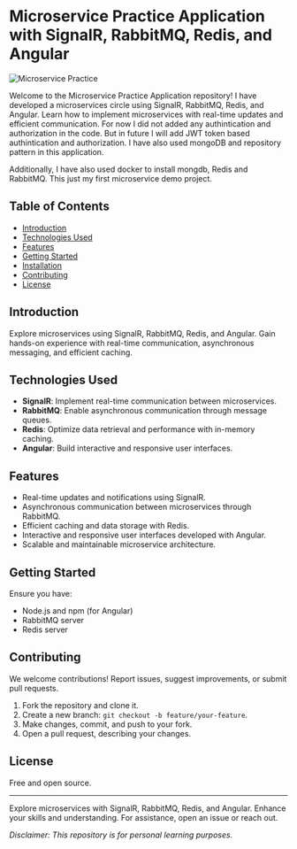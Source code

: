 # Microservice Practice Application with SignalR, RabbitMQ, Redis, and Angular

![Microservice Practice](microservice-practice.png)

Welcome to the Microservice Practice Application repository! I have developed a microservices circle using SignalR, RabbitMQ, Redis, and Angular. Learn how to implement microservices with real-time updates and efficient communication. For now I did not added any  authintication and authorization in the code. But in future I will add JWT token based authintication and authorization. I have also used mongoDB and repository pattern in this application. 

Additionally, I have also used docker to install mongdb, Redis and RabbitMQ. This just my first microservice demo project.


## Table of Contents

- [Introduction](#introduction)
- [Technologies Used](#technologies-used)
- [Features](#features)
- [Getting Started](#getting-started)
- [Installation](#installation)
- [Contributing](#contributing)
- [License](#license)

## Introduction

Explore microservices using SignalR, RabbitMQ, Redis, and Angular. Gain hands-on experience with real-time communication, asynchronous messaging, and efficient caching.

## Technologies Used

- **SignalR**: Implement real-time communication between microservices.
- **RabbitMQ**: Enable asynchronous communication through message queues.
- **Redis**: Optimize data retrieval and performance with in-memory caching.
- **Angular**: Build interactive and responsive user interfaces.

## Features

- Real-time updates and notifications using SignalR.
- Asynchronous communication between microservices through RabbitMQ.
- Efficient caching and data storage with Redis.
- Interactive and responsive user interfaces developed with Angular.
- Scalable and maintainable microservice architecture.

## Getting Started

Ensure you have:

- Node.js and npm (for Angular)
- RabbitMQ server
- Redis server


## Contributing

We welcome contributions! Report issues, suggest improvements, or submit pull requests.

1. Fork the repository and clone it.
2. Create a new branch: `git checkout -b feature/your-feature`.
3. Make changes, commit, and push to your fork.
4. Open a pull request, describing your changes.

## License

Free and open source.

---

Explore microservices with SignalR, RabbitMQ, Redis, and Angular. Enhance your skills and understanding. For assistance, open an issue or reach out.

*Disclaimer: This repository is for personal learning purposes.*
